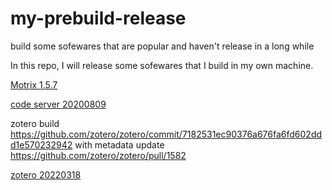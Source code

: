 # my-prebuild-release
build some sofewares that are popular and haven't release in a long while

In this repo, I will release some sofewares that I build in my own machine.

[Motrix 1.5.7](https://github.com/invisprints/my-prebuild-release/releases/tag/1.0)

[code server 20200809](https://github.com/invisprints/my-prebuild-release/releases/tag/1.1)

zotero build https://github.com/zotero/zotero/commit/7182531ec90376a676fa6fd602ddd1e570232942 with metadata update https://github.com/zotero/zotero/pull/1582

[zotero 20220318](https://github.com/invisprints/my-prebuild-release/releases/tag/1.2)
